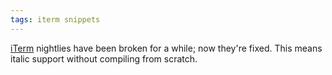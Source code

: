 ```yaml
---
tags: iterm snippets
---
```


[iTerm](/wiki/iTerm) nightlies have been broken for a while; now they're fixed. This means italic support without compiling from scratch.
